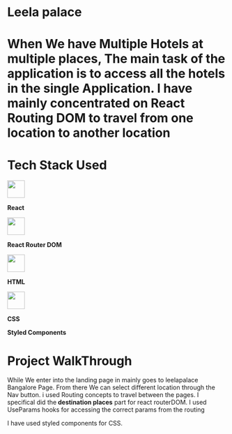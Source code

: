 <h1>Leela palace<h1>
 <p>When We have Multiple Hotels at multiple places, The main task of the application is to access all the hotels in the single Application. I have mainly concentrated on React Routing DOM to travel from one location to another location</p>
  
  <h1>Tech Stack Used</h1>
  <div style="display:flex">
     <div ><img src ="https://devicon.dev/devicon.git/icons/react/react-original.svg" height="40px" width="40px"/><p><b>React</b></p><div>
      <div><img src = "https://reactrouter.com/safari-pinned-tab.svg" height="40px" width="40px" style="object-fit:cover"/><p><b>React Router DOM</b></p><div>
        <div><img src = "https://devicon.dev/devicon.git/icons/html5/html5-original.svg" height="40px" width="40px" style="object-fit:cover"/><p><b>HTML</b></p><div>
        <div><img src = "https://devicon.dev/devicon.git/icons/css3/css3-original.svg" height="40px" width="40px" style="object-fit:cover"/><p><b>CSS</b></p><div>
        <div><p><b>Styled Components</b></p><div>
      </div>
  
  <h1>Project WalkThrough</h1>
  <p>While We enter into the landing page in mainly goes to leelapalace Bangalore Page. From there We can select different location through the Nav button. i used Routing concepts to travel between the pages. I specifical did the<span><b> destination places</b><span> part for react routerDOM. I used UseParams hooks for accessing the correct params from the routing</p>
  <p>
  I have used styled components for CSS. 
  </p>
  
  
  
